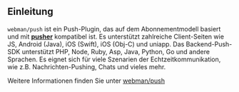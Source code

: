 ## Einleitung

`webman/push` ist ein Push-Plugin, das auf dem Abonnementmodell basiert und mit **[pusher](https://pusher.com)** kompatibel ist. Es unterstützt zahlreiche Client-Seiten wie JS, Android (Java), iOS (Swift), iOS (Obj-C) und uniapp. Das Backend-Push-SDK unterstützt PHP, Node, Ruby, Asp, Java, Python, Go und andere Sprachen. Es eignet sich für viele Szenarien der Echtzeitkommunikation, wie z.B. Nachrichten-Pushing, Chats und vieles mehr.

Weitere Informationen finden Sie unter [webman/push](https://www.workerman.net/plugin/2)
